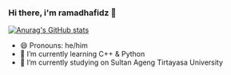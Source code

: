 ### Hi there, i'm ramadhafidz 👋

[![Anurag's GitHub stats](https://github-readme-stats.vercel.app/api?username=ramadhafidz)](https://github.com/anuraghazra/github-readme-stats)

- 😄 Pronouns: he/him
- 🌱 I’m currently learning C++ & Python
- 🔭 I’m currently studying on Sultan Ageng Tirtayasa University
<!--
**ramadhafidz/ramadhafidz** is a ✨ _special_ ✨ repository because its `README.md` (this file) appears on your GitHub profile.

Here are some ideas to get you started:

- 👯 I’m looking to collaborate on ...
- 🤔 I’m looking for help with ...
- 💬 Ask me about ...
- 📫 How to reach me: ...
- ⚡ Fun fact: ...
-->
